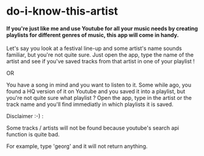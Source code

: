 # do-i-know-this-artist

#### If you're just like me and use Youtube for all your music needs by creating playlists for different genres of music, this app will come in handy.

Let's say you look at a festival line-up and some artist's name sounds familiar, but you're not quite sure. Just open the app, type the name of the artist and see if you've saved tracks from that artist in one of your playlist !

OR

You have a song in mind and you want to listen to it. Some while ago, you found a HQ version of it on Youtube and you saved it into a playlist, but you're not quite sure what playlist ? Open the app, type in the artist or the track name and you'll find immediatly in which playlists it is saved.


Disclaimer :-) : 

Some tracks / artists will not be found because youtube's search api function is quite bad. 

For example, type 'georg' and it will not return anything.
